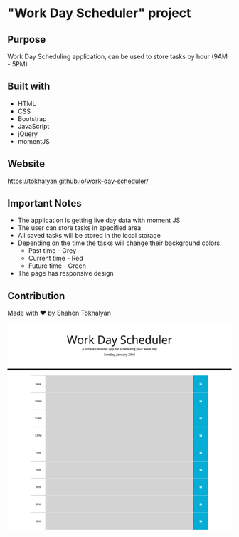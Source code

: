 # "Work Day Scheduler" project

## Purpose
Work Day Scheduling application, can be used to store tasks by hour (9AM - 5PM)

## Built with
* HTML
* CSS
* Bootstrap
* JavaScript
* jQuery
* momentJS

## Website
https://tokhalyan.github.io/work-day-scheduler/

## Important Notes
* The application is getting live day data with moment JS
* The user can store tasks in specified area
* All saved tasks will be stored in the local storage
* Depending on the time the tasks will change their background colors. 
    - Past time - Grey
    - Current time - Red
    - Future time - Green 
* The page has responsive design

## Contribution

 Made with ❤ by Shahen Tokhalyan

 ![Screenshot](./assets/images/work-day-scheduler.png)